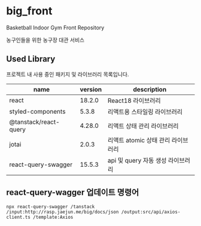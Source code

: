 # big_front

Basketball Indoor Gym Front Repository

농구인들을 위한 농구장 대관 서비스

## Used Library

프로젝트 내 사용 중인 패키지 및 라이브러리 목록입니다.

| name                  | version | description                        |
| --------------------- | ------- | ---------------------------------- |
| react                 | 18.2.0  | React18 라이브러리                 |
| styled-components     | 5.3.8   | 리액트용 스타일링 라이브러리       |
| @tanstack/react-query | 4.28.0  | 리액트 상태 관리 라이브러리        |
| jotai                 | 2.0.3   | 리액트 atomic 상태 관리 라이브러리 |
| react-query-swagger   | 15.5.3  | api 및 query 자동 생성 라이브러리  |

## react-query-wagger 업데이트 명령어

`npx react-query-swagger /tanstack /input:http://rasp.jaejun.me/big/docs/json /output:src/api/axios-client.ts /template:Axios`
